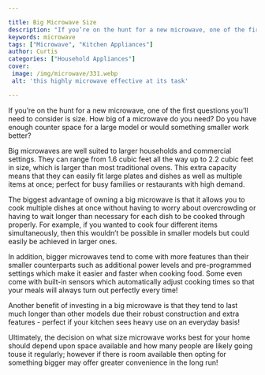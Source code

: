 ```yaml
---

title: Big Microwave Size
description: "If you’re on the hunt for a new microwave, one of the first questions you’ll need to consider is size. How big of a microwave do y...check it out to learn"
keywords: microwave
tags: ["Microwave", "Kitchen Appliances"]
author: Curtis
categories: ["Household Appliances"]
cover: 
 image: /img/microwave/331.webp
 alt: 'this highly microwave effective at its task'

---
```


If you’re on the hunt for a new microwave, one of the first questions you’ll need to consider is size. How big of a microwave do you need? Do you have enough counter space for a large model or would something smaller work better? 

Big microwaves are well suited to larger households and commercial settings. They can range from 1.6 cubic feet all the way up to 2.2 cubic feet in size, which is larger than most traditional ovens. This extra capacity means that they can easily fit large plates and dishes as well as multiple items at once; perfect for busy families or restaurants with high demand. 

The biggest advantage of owning a big microwave is that it allows you to cook multiple dishes at once without having to worry about overcrowding or having to wait longer than necessary for each dish to be cooked through properly. For example, if you wanted to cook four different items simultaneously, then this wouldn’t be possible in smaller models but could easily be achieved in larger ones. 

In addition, bigger microwaves tend to come with more features than their smaller counterparts such as additional power levels and pre-programmed settings which make it easier and faster when cooking food. Some even come with built-in sensors which automatically adjust cooking times so that your meals will always turn out perfectly every time! 

Another benefit of investing in a big microwave is that they tend to last much longer than other models due their robust construction and extra features - perfect if your kitchen sees heavy use on an everyday basis! 

Ultimately, the decision on what size microwave works best for your home should depend upon space available and how many people are likely going touse it regularly; however if there is room available then opting for something bigger may offer greater convenience in the long run!
